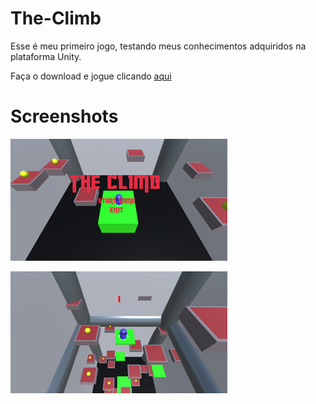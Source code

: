 # The-Climb

Esse é meu primeiro jogo, testando meus conhecimentos adquiridos na plataforma Unity.

Faça o download e jogue clicando [aqui](https://edgard-thobias.itch.io/the-climb)

# Screenshots
![](The%20Climb/Imagens/Title.png)

![](The%20Climb/Imagens/gameplay.png)
